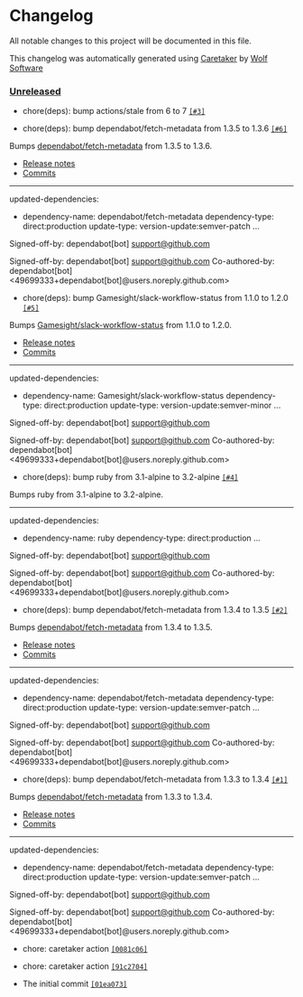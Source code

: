 # Changelog

All notable changes to this project will be documented in this file.


This changelog was automatically generated using [Caretaker](https://github.com/DevelopersToolbox/caretaker) by [Wolf Software](https://github.com/WolfSoftware)

### [Unreleased](https://github.com/ActionsToolbox/gem-build-and-release-docker-image/compare/v0.0.1...HEAD)

- chore(deps): bump actions/stale from 6 to 7 [`[#3]`](https://github.com/ActionsToolbox/gem-build-and-release-docker-image/pull/3)

- chore(deps): bump dependabot/fetch-metadata from 1.3.5 to 1.3.6 [`[#6]`](https://github.com/ActionsToolbox/gem-build-and-release-docker-image/pull/6)

Bumps [dependabot/fetch-metadata](https://github.com/dependabot/fetch-metadata) from 1.3.5 to 1.3.6.
- [Release notes](https://github.com/dependabot/fetch-metadata/releases)
- [Commits](https://github.com/dependabot/fetch-metadata/compare/v1.3.5...v1.3.6)

---
updated-dependencies:
- dependency-name: dependabot/fetch-metadata
 dependency-type: direct:production
 update-type: version-update:semver-patch
...

Signed-off-by: dependabot[bot] <support@github.com>

Signed-off-by: dependabot[bot] <support@github.com>
Co-authored-by: dependabot[bot] <49699333+dependabot[bot]@users.noreply.github.com>

- chore(deps): bump Gamesight/slack-workflow-status from 1.1.0 to 1.2.0 [`[#5]`](https://github.com/ActionsToolbox/gem-build-and-release-docker-image/pull/5)

Bumps [Gamesight/slack-workflow-status](https://github.com/Gamesight/slack-workflow-status) from 1.1.0 to 1.2.0.
- [Release notes](https://github.com/Gamesight/slack-workflow-status/releases)
- [Commits](https://github.com/Gamesight/slack-workflow-status/compare/v1.1.0...v1.2.0)

---
updated-dependencies:
- dependency-name: Gamesight/slack-workflow-status
 dependency-type: direct:production
 update-type: version-update:semver-minor
...

Signed-off-by: dependabot[bot] <support@github.com>

Signed-off-by: dependabot[bot] <support@github.com>
Co-authored-by: dependabot[bot] <49699333+dependabot[bot]@users.noreply.github.com>

- chore(deps): bump ruby from 3.1-alpine to 3.2-alpine [`[#4]`](https://github.com/ActionsToolbox/gem-build-and-release-docker-image/pull/4)

Bumps ruby from 3.1-alpine to 3.2-alpine.

---
updated-dependencies:
- dependency-name: ruby
 dependency-type: direct:production
...

Signed-off-by: dependabot[bot] <support@github.com>

Signed-off-by: dependabot[bot] <support@github.com>
Co-authored-by: dependabot[bot] <49699333+dependabot[bot]@users.noreply.github.com>

- chore(deps): bump dependabot/fetch-metadata from 1.3.4 to 1.3.5 [`[#2]`](https://github.com/ActionsToolbox/gem-build-and-release-docker-image/pull/2)

Bumps [dependabot/fetch-metadata](https://github.com/dependabot/fetch-metadata) from 1.3.4 to 1.3.5.
- [Release notes](https://github.com/dependabot/fetch-metadata/releases)
- [Commits](https://github.com/dependabot/fetch-metadata/compare/v1.3.4...v1.3.5)

---
updated-dependencies:
- dependency-name: dependabot/fetch-metadata
 dependency-type: direct:production
 update-type: version-update:semver-patch
...

Signed-off-by: dependabot[bot] <support@github.com>

Signed-off-by: dependabot[bot] <support@github.com>
Co-authored-by: dependabot[bot] <49699333+dependabot[bot]@users.noreply.github.com>

- chore(deps): bump dependabot/fetch-metadata from 1.3.3 to 1.3.4 [`[#1]`](https://github.com/ActionsToolbox/gem-build-and-release-docker-image/pull/1)

Bumps [dependabot/fetch-metadata](https://github.com/dependabot/fetch-metadata) from 1.3.3 to 1.3.4.
- [Release notes](https://github.com/dependabot/fetch-metadata/releases)
- [Commits](https://github.com/dependabot/fetch-metadata/compare/v1.3.3...v1.3.4)

---
updated-dependencies:
- dependency-name: dependabot/fetch-metadata
 dependency-type: direct:production
 update-type: version-update:semver-patch
...

Signed-off-by: dependabot[bot] <support@github.com>

Signed-off-by: dependabot[bot] <support@github.com>
Co-authored-by: dependabot[bot] <49699333+dependabot[bot]@users.noreply.github.com>

- chore: caretaker action [`[0081c06]`](https://github.com/ActionsToolbox/gem-build-and-release-docker-image/commit/0081c061bc16fcdef447ef9e02039a4382a89bc1)

- chore: caretaker action [`[91c2704]`](https://github.com/ActionsToolbox/gem-build-and-release-docker-image/commit/91c2704079448c6a3e8cb4541368b492f998d16b)

- The initial commit [`[01ea073]`](https://github.com/ActionsToolbox/gem-build-and-release-docker-image/commit/01ea073775a437fa95237a975156e0fb9b5d8773)

